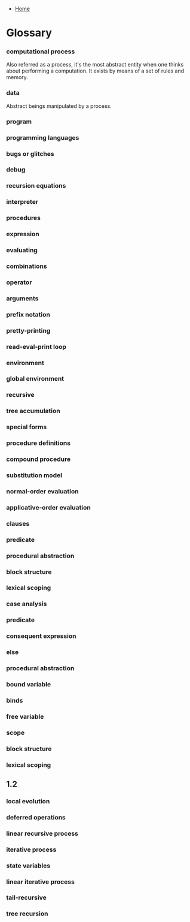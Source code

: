 * [Home](../..)

# Glossary

### computational process
Also referred as a process, it's the most abstract entity when one thinks about 
performing a computation. It exists by means of a set of rules and memory.
### data
Abstract beings manipulated by a process.
### program
### programming languages
### bugs or glitches
### debug
### recursion equations
### interpreter
### procedures
### expression
### evaluating
### combinations
### operator
### arguments
### prefix notation
### pretty-printing
### read-eval-print loop
### environment
### global environment
### recursive
### tree accumulation
### special forms
### procedure definitions
### compound procedure
### substitution model
### normal-order evaluation
### applicative-order evaluation
### clauses
### predicate
### procedural abstraction
### block structure
### lexical scoping
### case analysis
### predicate
### consequent expression
### else
### procedural abstraction
### bound variable
### binds
### free variable
### scope
### block structure
### lexical scoping

## 1.2

### local evolution
### deferred operations
### linear recursive process
### iterative process
### state variables
### linear iterative process
### tail-recursive
### tree recursion
